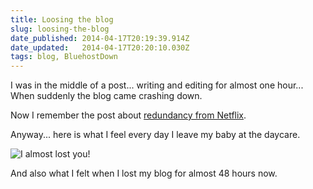```yaml
---
title: Loosing the blog
slug: loosing-the-blog
date_published: 2014-04-17T20:19:39.914Z
date_updated:   2014-04-17T20:20:10.030Z
tags: blog, BluehostDown
---
```


I was in the middle of a post... writing and editing for almost one hour... When suddenly the blog came crashing down.

Now I remember the post about [redundancy from Netflix](http://techblog.netflix.com/2011/04/lessons-netflix-learned-from-aws-outage.html). 

Anyway... here is what I feel every day I leave my baby at the daycare.

![I almost lost you!](http://res.cloudinary.com/www-claudiordgz-com/image/upload/v1397719467/KungFuPandaLowRes_rkknl8.gif)

And also what I felt when I lost my blog for almost 48 hours now. 
